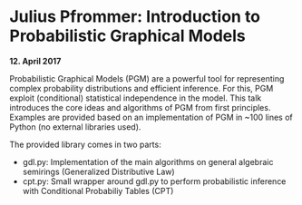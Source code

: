 # Julius Pfrommer: Introduction to Probabilistic Graphical Models

**12. April 2017**

Probabilistic Graphical Models (PGM) are a powerful tool for representing complex probability distributions and efficient inference. For this, PGM exploit (conditional) statistical independence in the model. This talk introduces the core ideas and algorithms of PGM from first principles. Examples are provided based on an implementation of PGM in ~100 lines of Python (no external libraries used).

The provided library comes in two parts:

- gdl.py: Implementation of the main algorithms on general algebraic semirings (Generalized Distributive Law)
- cpt.py: Small wrapper around gdl.py to perform probabilistic inference with Conditional Probabiliy Tables (CPT)